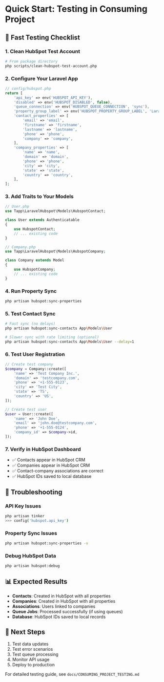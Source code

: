 # Quick Start: Testing in Consuming Project

## 🚀 Fast Testing Checklist

### 1. Clean HubSpot Test Account
```bash
# From package directory
php scripts/clean-hubspot-test-account.php
```

### 2. Configure Your Laravel App
```php
// config/hubspot.php
return [
    'api_key' => env('HUBSPOT_API_KEY'),
    'disabled' => env('HUBSPOT_DISABLED', false),
    'queue_connection' => env('HUBSPOT_QUEUE_CONNECTION', 'sync'),
    'property_group_label' => env('HUBSPOT_PROPERTY_GROUP_LABEL', 'Laravel HubSpot'),
    'contact_properties' => [
        'email' => 'email',
        'firstname' => 'firstname', 
        'lastname' => 'lastname',
        'phone' => 'phone',
        'company' => 'company',
    ],
    'company_properties' => [
        'name' => 'name',
        'domain' => 'domain',
        'phone' => 'phone',
        'city' => 'city',
        'state' => 'state',
        'country' => 'country',
    ],
];
```

### 3. Add Traits to Your Models
```php
// User.php
use Tapp\LaravelHubspot\Models\HubspotContact;

class User extends Authenticatable
{
    use HubspotContact;
    // ... existing code
}

// Company.php  
use Tapp\LaravelHubspot\Models\HubspotCompany;

class Company extends Model
{
    use HubspotCompany;
    // ... existing code
}
```

### 4. Run Property Sync
```bash
php artisan hubspot:sync-properties
```

### 5. Test Contact Sync
```bash
# Fast sync (no delays)
php artisan hubspot:sync-contacts App\Models\User

# Slower sync with rate limiting (optional)
php artisan hubspot:sync-contacts App\Models\User --delay=1
```

### 6. Test User Registration
```php
// Create test company
$company = Company::create([
    'name' => 'Test Company Inc.',
    'domain' => 'testcompany.com',
    'phone' => '+1-555-0123',
    'city' => 'Test City',
    'state' => 'TS',
    'country' => 'US',
]);

// Create test user
$user = User::create([
    'name' => 'John Doe',
    'email' => 'john.doe@testcompany.com',
    'phone' => '+1-555-0124',
    'company_id' => $company->id,
]);
```

### 7. Verify in HubSpot Dashboard
- ✅ Contacts appear in HubSpot CRM
- ✅ Companies appear in HubSpot CRM  
- ✅ Contact-company associations are correct
- ✅ HubSpot IDs saved to local database

## 🔧 Troubleshooting

### API Key Issues
```bash
php artisan tinker
>>> config('hubspot.api_key')
```

### Property Sync Issues
```bash
php artisan hubspot:sync-properties -v
```

### Debug HubSpot Data
```bash
php artisan hubspot:debug
```

## 📊 Expected Results

- **Contacts**: Created in HubSpot with all properties
- **Companies**: Created in HubSpot with all properties  
- **Associations**: Users linked to companies
- **Queue Jobs**: Processed successfully (if using queues)
- **Database**: HubSpot IDs saved to local records

## 🎯 Next Steps

1. Test data updates
2. Test error scenarios
3. Test queue processing
4. Monitor API usage
5. Deploy to production

For detailed testing guide, see `docs/CONSUMING_PROJECT_TESTING.md`
